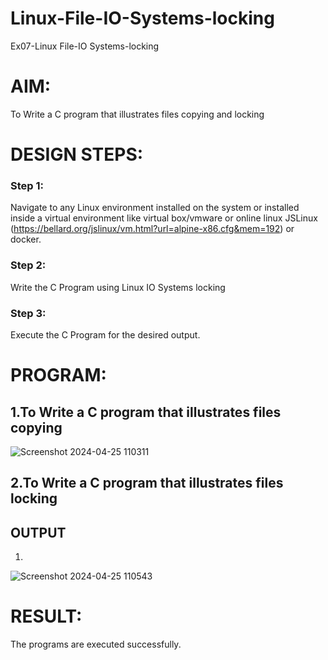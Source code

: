 # Linux-File-IO-Systems-locking
Ex07-Linux File-IO Systems-locking
# AIM:
To Write a C program that illustrates files copying and locking

# DESIGN STEPS:

### Step 1:

Navigate to any Linux environment installed on the system or installed inside a virtual environment like virtual box/vmware or online linux JSLinux (https://bellard.org/jslinux/vm.html?url=alpine-x86.cfg&mem=192) or docker.

### Step 2:

Write the C Program using Linux IO Systems locking

### Step 3:

Execute the C Program for the desired output. 

# PROGRAM:

## 1.To Write a C program that illustrates files copying 
![Screenshot 2024-04-25 110311](https://github.com/gowriganeshns/Linux-File-IO-Systems-locking/assets/144300030/f9478466-76ec-49e3-931b-f6b23fa6e063)







## 2.To Write a C program that illustrates files locking




## OUTPUT
1.
![Screenshot 2024-04-25 110543](https://github.com/gowriganeshns/Linux-File-IO-Systems-locking/assets/144300030/d0572fb1-986c-47f5-beaa-b3f1a545f61c)





# RESULT:
The programs are executed successfully.
